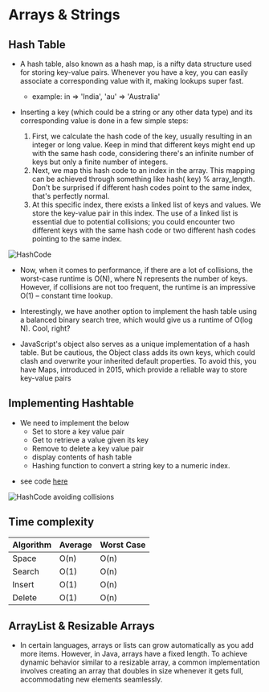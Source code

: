 # Arrays & Strings

## Hash Table

* A hash table, also known as a hash map, is a nifty data structure used for storing key-value pairs. Whenever you have
  a key, you can easily associate a corresponding value with it, making lookups super fast.
    * example: in => 'India', 'au' => 'Australia' 
* Inserting a key (which could be a string or any other data type) and its corresponding value is done in a few simple
  steps:

    1. First, we calculate the hash code of the key, usually resulting in an integer or long value. Keep in mind that
       different keys might end up with the same hash code, considering there's an infinite number of keys but only a
       finite number of integers.
    2. Next, we map this hash code to an index in the array. This mapping can be achieved through something like hash(
       key) % array_length. Don't be surprised if different hash codes point to the same index, that's perfectly normal.
    3. At this specific index, there exists a linked list of keys and values. We store the key-value pair in this index.
       The use of a linked list is essential due to potential collisions; you could encounter two different keys with
       the same hash code or two different hash codes pointing to the same index.
      
![HashCode](../../images/hashtable_example.png, "HashCode")

* Now, when it comes to performance, if there are a lot of collisions, the worst-case runtime is O(N), where N
  represents the number of keys. However, if collisions are not too frequent, the runtime is an impressive O(1) –
  constant time lookup.

* Interestingly, we have another option to implement the hash table using a balanced binary search tree, which would
  give us a runtime of O(log N). Cool, right?

* JavaScript's object also serves as a unique implementation of a hash table. But be cautious, the Object class adds its
  own keys, which could clash and overwrite your inherited default properties. To avoid this, you have Maps, introduced
  in 2015, which provide a reliable way to store key-value pairs

## Implementing Hashtable 
* We need to implement the below 
    * Set to store a key value pair
    * Get to retrieve a value given its key
    * Remove to delete a key value pair
    * display contents of hash table  
    * Hashing function to convert a string key to a numeric index.
- see code [here](./0-HashTable.js)

![HashCode avoiding collisions](../../images/hashcode_avoid_collisions.png, "HashCode avoiding collisions")

## Time complexity

| Algorithm    | Average | Worst Case |
| ------------ | ------- | ---------- |
| Space        | O(n)    | O(n)       |
| Search       | O(1)    | O(n)       |
| Insert       | O(1)    | O(n)       |
| Delete       | O(1)    | O(n)       |

## ArrayList & Resizable Arrays

* In certain languages, arrays or lists can grow automatically as you add more items. However, in Java, arrays have a
  fixed length. To achieve dynamic behavior similar to a resizable array, a common implementation involves creating an
  array that doubles in size whenever it gets full, accommodating new elements seamlessly. 
